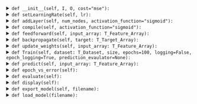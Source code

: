 <details><summary><code>def __init__(self, I, O, cost="mse"):</code></summary>
<p>

```python
def __init__(self, I, O, cost="mse"):
        """
        Creates a Feed Forward Neural Network.

        Parameters
        ----------
        I : int
            Number of inputs to the network

        O : int
            Number of outputs from the network

        [cost]: string
            The cost/loss function used by the neural network.
            Default value is 'mse' which stands for Mean Squared Error.

            Available options:
                mse => Mean Squared Error
                ce => Cross Entropy

        Returns
        -------
        Doesn't return anything
        """
```
</p>
</details>

<details><summary><code>def setLearningRate(self, lr):</code></summary>
<p>

```python
def setLearningRate(self, lr):
        """
        Modifies the learning rate of the network.

        Parameters
        ----------
        lr : float
            New learning rate

        Returns
        -------
        Doesn't return anything
        """
```
</p>
</details>

<details><summary><code>def addLayer(self, num_nodes, activation_function="sigmoid"):</code></summary>
<p>

```python
def addLayer(self, num_nodes, activation_function="sigmoid"):
        """
        Adds a layer to the network.

        Parameters
        ----------
        num_nodes : int
            Number of nodes in the hidden layer

        [activation_function] :str
            It is an optional parameter.
            Specifies the activation function of the layer.
            Default value is sigmoid.

            Available options:
                sigmoid,
                tanh,
                linear,
                identity,
                softmax

        Returns
        -------
        Doesn't return anything
        """
```
</p>
</details>

<details><summary><code>def compile(self, activation_function="sigmoid"):</code></summary>
<p>

```python
def compile(self, activation_function="sigmoid"):
        """
        Basically, it just adds the output layer to the network.

        Parameters
        ----------
        [activation_function] :str
            It is an optional parameter.
            Specifies the activation function of the layer.
            Default value is sigmoid.

        Returns
        -------
        Doesn't return anything
        """
```
</p>
</details>

<details><summary><code>def feedforward(self, input_array: T_Feature_Array):</code></summary>
<p>

```python
def feedforward(self, input_array: T_Feature_Array):
        """
        Feeds the given input throughout the network

        Parameters
        ----------
        input_array : T_Feature_Array
            Input to be fed to the network.
            It is columnar vector of size Inputs x 1

        Returns
        -------
        all_outputs : T_Output_Array
            An array of all the outputs produced by each layer.
        """
```
</p>
</details>

<details><summary><code>def backpropagate(self, target: T_Target_Array):</code></summary>
<p>

```python
def backpropagate(self, target: T_Target_Array):
        """
        Backpropagate the error throughout the network
        This function is called inside the model only.

        Parameters
        ----------
        target : np.array()
            It is the ground truth value corresponding to the input.
            It is columnar vector of size Outputs x 1

        Returns
        -------
        Error : float
            # Returns the Mean Squared Error of the particular output
            Returns the error using the specified loss function.
        """
```
</p>
</details>

<details><summary><code>def update_weights(self, input_array: T_Feature_Array):</code></summary>
<p>

```python
def update_weights(self, input_array: T_Feature_Array):
        """
        Update the weights of the network.
        This function is called inside the model only.

        Parameters
        ----------
        input_array : np.array()
            It is the input fed to the network
            It is columnar vector of size Inputs x 1

        Returns
        -------
        Doesn't return anything
        """
```
</p>
</details>

<details><summary><code>def Train(self, dataset: T_Dataset, size, epochs=100, logging=False, epoch_logging=True, prediction_evaulator=None):</code></summary>
<p>

```python
def Train(self, dataset: T_Dataset, size, epochs=100, logging=False, epoch_logging=True, prediction_evaulator=None):
        """
        Trains the neural network using the given dataset.

        Parameters
        ----------
        dataset : T_Dataset

        size : int
            Size of the dataset

        [epochs] : int
            An optional parameter.
            Number of epochs to train the network. Default value is 5000

        [logging] : bool
            An optional parameter.
            If its true, all outputs from the network will be logged out onto STDOUT for each epoch.

        [epoch_logging] : bool
            An optional parameter.
            If it is true, Error in each epoch will be logged to STDOUT.

        [prediction_evaulator]: (prediction: T_Output_Array, target: T_Output_Array) -> bool
            An optional parameter.
            Used to evaluate the fed forward output with the actual target.
            Default value is 'Utils.judge_prediction' function.

        Returns
        -------
        Doesn't return anything.
        """
```
</p>
</details>

<details><summary><code>def predict(self, input_array: T_Feature_Array):</code></summary>
<p>

```python
def predict(self, input_array: T_Feature_Array):
        """
        Predicts the output using a given input.

        Parameters
        ----------
        input_array : np.array()
            It is columnar vector of size Inputs x 1
            It is the input fed to the network

        Returns
        -------
        prediction : np.array()
            Predicted value produced by the network.
        """
```
</p>
</details>

<details><summary><code>def epoch_vs_error(self):</code></summary>
<p>

```python
def epoch_vs_error(self):
        """
        Plot error vs epoch graph

        Parameters
        ----------
        Doesn't accept any parameters

        Returns
        -------
        Doesn't return anything
        """
```
</p>
</details>

<details><summary><code>def evaluate(self):</code></summary>
<p>

```python
def evaluate(self):
        """
        Print the basic information about the network.
        Like accuracy, error ..etc.

        Parameters
        ----------
        Doesn't accept any parameters

        Returns
        -------
        Doesn't return anything
        """
```
</p>
</details>

<details><summary><code>def display(self):</code></summary>
<p>

```python
def display(self):
        """
        Print the information of each layer of the network.
        It can be used to debug the network!

        Parameters
        ----------
        Doesn't accept any parameters

        Returns
        -------
        Doesn't return anything
        """
```
</p>
</details>

<details><summary><code>def export_model(self, filename):</code></summary>
<p>

```python
def export_model(self, filename):
        """
        Export the model to a json file

        Parameters
        ----------
        filename: str
            File name to export model

        Returns
        -------
        Doesn't return anything
        """
```
</p>
</details>

<details><summary><code>def load_model(filename):</code></summary>
<p>

```python
def load_model(filename):
        """
        Load model from an eported (json) model

        Parameters
        ----------
        filename : str
            Exported model (json) file

        Returns
        -------
        brain : NeuralNetwork
            NeuralNetwork object
        """
```
</p>
</details>